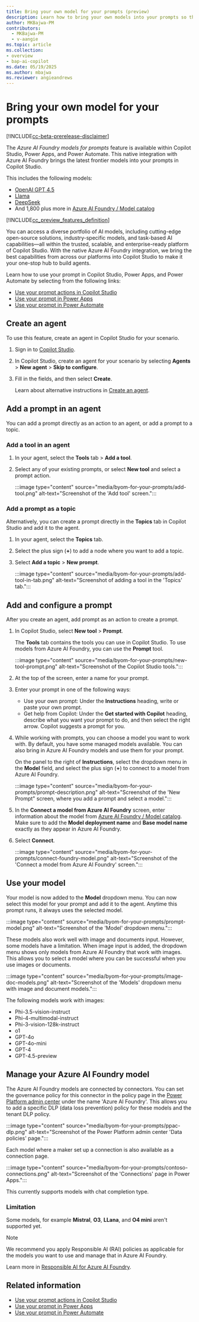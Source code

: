 ```yaml
---
title: Bring your own model for your prompts (preview)
description: Learn how to bring your own models into your prompts so that you can use them in Microsoft Copilot Studio, Power Apps, and Power Automate.
author: MKBajwa-PM
contributors:
  - MKBajwa-PM
  - v-aangie
ms.topic: article
ms.collection: 
- overview
- bap-ai-copilot
ms.date: 05/19/2025
ms.author: mbajwa
ms.reviewer: angieandrews
---
```


# Bring your own model for your prompts

[!INCLUDE[cc-beta-prerelease-disclaimer](./includes/cc-beta-prerelease-disclaimer.md)]

The *Azure AI Foundry models for prompts* feature is available within Copilot Studio, Power Apps, and Power Automate. This native integration with Azure AI Foundry brings the latest frontier models into your prompts in Copilot Studio.

This includes the following models:

- [OpenAI GPT 4.5](https://azure.microsoft.com/blog/announcing-new-models-customization-tools-and-enterprise-agent-upgrades-in-azure-ai-foundry/?msockid=04801c13147c64e30fc30f7415cf65e4)
- [Llama](/azure/ai-foundry/concepts/models-featured#meta)
- [DeepSeek](https://azure.microsoft.com/blog/deepseek-r1-is-now-available-on-azure-ai-foundry-and-github/?msockid=04801c13147c64e30fc30f7415cf65e4)
- And 1,800 plus more in [Azure AI Foundry / Model
  catalog](https://ai.azure.com/explore/models?tid=72f988bf-86f1-41af-91ab-2d7cd011db47)

[!INCLUDE[cc_preview_features_definition](./includes/cc-preview-features-definition.md)]

You can access a diverse portfolio of AI models, including cutting-edge open-source solutions, industry-specific models, and task-based AI capabilities&mdash;all within the trusted, scalable, and enterprise-ready platform of Copilot Studio. With the native Azure AI Foundry integration, we bring the best capabilities from across our platforms into Copilot Studio to make it your one-stop hub to build agents.

Learn how to use your prompt in Copilot Studio, Power Apps, and Power Automate by selecting from the following links:

- [Use your prompt actions in Copilot Studio](use-a-custom-prompt-in-mcs.md)
- [Use your prompt in Power Apps](use-a-custom-prompt-in-app.md)
- [Use your prompt in Power Automate](use-a-custom-prompt-in-flow.md)

## Create an agent

To use this feature, create an agent in Copilot Studio for your scenario.

1. Sign in to [Copilot Studio](https://copilotstudio.microsoft.com/).
1. In Copilot Studio, create an agent for your scenario by selecting **Agents** > **New agent** > **Skip to configure**.
1. Fill in the fields, and then select **Create**.

    Learn about alternative instructions in [Create an agent](/microsoft-copilot-studio/authoring-first-bot?tabs=web#create-an-agent).

## Add a prompt in an agent

You can add a prompt directly as an action to an agent, or add a prompt to a topic.

### Add a tool in an agent

1. In your agent, select the **Tools** tab > **Add a tool**.
1. Select any of your existing prompts, or select **New tool** and select a prompt action.

    :::image type="content" source="media/byom-for-your-prompts/add-tool.png" alt-text="Screenshot of the 'Add tool' screen.":::

### Add a prompt as a topic

Alternatively, you can create a prompt directly in the **Topics** tab in Copilot Studio and add it to the agent.

1. In your agent, select the **Topics** tab.
1. Select the plus sign (**+**) to add a node where you want to add a topic.
1. Select **Add a topic** > **New prompt**.

    :::image type="content" source="media/byom-for-your-prompts/add-tool-in-tab.png" alt-text="Screenshot of adding a tool in the 'Topics' tab.":::

## Add and configure a prompt

After you create an agent, add prompt as an action to create a prompt.

1. In Copilot Studio, select **New tool** > **Prompt**.

    The **Tools** tab contains the tools you can use in Copilot Studio. To use models from Azure AI Foundry, you can use the **Prompt** tool.

    :::image type="content" source="media/byom-for-your-prompts/new-tool-prompt.png" alt-text="Screenshot of the Copilot Studio tools.":::

1. At the top of the screen, enter a name for your prompt.
1. Enter your prompt in one of the following ways:
    - Use your own prompt: Under the **Instructions** heading, write or paste your own prompt.
    - Get help from Copilot: Under the **Get started with Copilot** heading, describe what you want your prompt to do, and then select the right arrow. Copilot suggests a prompt for you.
1. While working with prompts, you can choose a model you want to work with. By default, you have some managed models available. You can also bring in Azure AI Foundry models and use them for your prompt.

    On the panel to the right of **Instructions**, select the dropdown menu in the **Model** field, and select the plus sign (**+**) to connect to a model from Azure AI Foundry.

    :::image type="content" source="media/byom-for-your-prompts/prompt-description.png" alt-text="Screenshot of the 'New Prompt" screen, where you add a prompt and select a model.":::

1. In the **Connect a model from Azure AI Foundry** screen, enter information about the model from [Azure AI Foundry / Model
  catalog](https://ai.azure.com/explore/models?tid=72f988bf-86f1-41af-91ab-2d7cd011db47). Make sure to add the **Model deployment name** and **Base model name** exactly as they appear in Azure AI Foundry.
1. Select **Connect**.

    :::image type="content" source="media/byom-for-your-prompts/connect-foundry-model.png" alt-text="Screenshot of the 'Connect a model from Azure AI Foundry' screen.":::

## Use your model

Your model is now added to the **Model** dropdown menu. You can now select this model for your prompt and add it to the agent. Anytime this prompt runs, it always uses the selected model.

:::image type="content" source="media/byom-for-your-prompts/prompt-model.png" alt-text="Screenshot of the 'Model' dropdown menu.":::

These models also work well with image and documents input. However, some models have a limitation. When image input is added, the dropdown menu shows only models from Azure AI Foundry that work with images. This allows you to select a model where you can be successful when you use images or documents.

:::image type="content" source="media/byom-for-your-prompts/image-doc-models.png" alt-text="Screenshot of the 'Models' dropdown menu with image and document models.":::

The following models work with images:
- Phi-3.5-vision-instruct
- Phi-4-multimodal-instruct
- Phi-3-vision-128k-instruct
- o1
- GPT-4o
- GPT-4o-mini
- GPT-4
- GPT-4.5-preview

## Manage your Azure AI Foundry model

The Azure AI Foundry models are connected by connectors. You can set the governance policy for this connector in the policy page in the [Power Platform admin center](https://admin.powerplatform.microsoft.com/home) under the name 'Azure AI Foundry'. This allows you to add a specific DLP (data loss prevention) policy for these models and the tenant DLP policy.

:::image type="content" source="media/byom-for-your-prompts/ppac-dlp.png" alt-text="Screenshot of the Power Platform admin center 'Data policies' page.":::

Each model where a maker set up a connection is also available as a connection page.

:::image type="content" source="media/byom-for-your-prompts/contoso-connections.png" alt-text="Screenshot of the 'Connections' page in Power Apps.":::

This currently supports models with chat completion type.

### Limitation

Some models, for example **Mistral**, **O3**, **LLana**, and **O4 mini** aren't supported yet.

> [!NOTE]
> We recommend you apply Responsible AI (RAI) policies as applicable for the models you want to use and manage that in Azure AI Foundry.
>
> Learn more in [Responsible AI for Azure AI Foundry](/azure/ai-foundry/responsible-use-of-ai-overview).

## Related information

- [Use your prompt actions in Copilot Studio](use-a-custom-prompt-in-mcs.md)
- [Use your prompt in Power Apps](use-a-custom-prompt-in-app.md)
- [Use your prompt in Power Automate](use-a-custom-prompt-in-flow.md)
